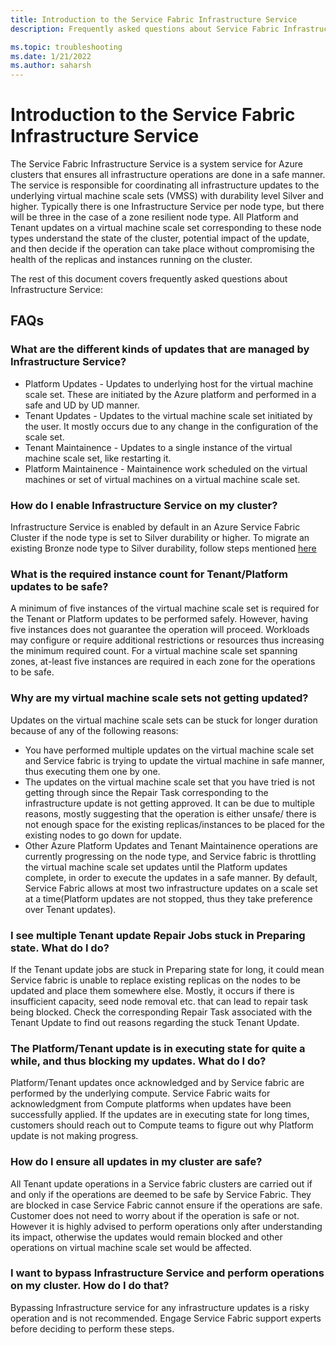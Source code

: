 ```yaml
---
title: Introduction to the Service Fabric Infrastructure Service
description: Frequently asked questions about Service Fabric Infrastructure Service

ms.topic: troubleshooting
ms.date: 1/21/2022
ms.author: saharsh
---
```


# Introduction to the Service Fabric Infrastructure Service

The Service Fabric Infrastructure Service is a system service for Azure clusters that ensures all infrastructure operations are done in a safe manner. The service is responsible for coordinating all infrastructure updates to the underlying virtual machine scale sets (VMSS) with durability level Silver and higher. Typically there is one Infrastructure Service per node type, but there will be three in the case of a zone resilient node type. All Platform and Tenant updates on a virtual machine scale set corresponding to these node types understand the state of the cluster, potential impact of the update, and then decide if the operation can take place without compromising the health of the replicas and instances running on the cluster.

The rest of this document covers frequently asked questions about Infrastructure Service: 

## FAQs 

### What are the different kinds of updates that are managed by Infrastructure Service?
 * Platform Updates - Updates to underlying host for the virtual machine scale set. These are initiated by the Azure platform and performed in a safe and UD by UD manner. 
 * Tenant Updates - Updates to the virtual machine scale set initiated by the user. It mostly occurs due to any change in the configuration of the scale set. 
 * Tenant Maintainence - Updates to a single instance of the virtual machine scale set, like restarting it. 
 * Platform Maintainence - Maintainence work scheduled on the virtual machines or set of virtual machines on a virtual machine scale set.

### How do I enable Infrastructure Service on my cluster? 
Infrastructure Service is enabled by default in an Azure Service Fabric Cluster if the node type is set to Silver durability or higher. To migrate an existing Bronze node type to Silver durability, follow steps mentioned [here](service-fabric-cluster-capacity.md#changing-durability-levels)

### What is the required instance count for Tenant/Platform updates to be safe? 
A minimum of five instances of the virtual machine scale set is required for the Tenant or Platform updates to be performed safely. However, having five instances does not guarantee the operation will proceed. Workloads may configure or require additional restrictions or resources thus increasing the minimum required count. For a virtual machine scale set spanning zones, at-least five instances are required in each zone for the operations to be safe.

### Why are my virtual machine scale sets not getting updated? 
Updates on the virtual machine scale sets can be stuck for longer duration because of any of the following reasons:
  * You have performed multiple updates on the virtual machine scale set and Service fabric is trying to update the virtual machine in safe manner, thus executing them one by one. 
  * The updates on the virtual machine scale set that you have tried is not getting through since the Repair Task corresponding to the infrastructure update is not getting approved. It can be due to multiple reasons, mostly suggesting that the operation is either unsafe/ there is not enough space for the existing replicas/instances to be placed for the existing nodes to go down for update. 
  * Other Azure Platform Updates and Tenant Maintainence operations are currently progressing on the node type, and Service fabric is throttling the virtual machine scale set updates until the Platform updates complete, in order to execute the updates in a safe manner. By default, Service Fabric allows at most two infrastructure updates on a scale set at a time(Platform updates are not stopped, thus they take preference over Tenant updates).

### I see multiple Tenant update Repair Jobs stuck in Preparing state. What do I do? 
If the Tenant update jobs are stuck in Preparing state for long, it could mean Service fabric is unable to replace existing replicas on the nodes to be updated and place them somewhere else. Mostly, it occurs if there is insufficient capacity, seed node removal etc. that can lead to repair task being blocked. Check the corresponding Repair Task associated with the Tenant Update to find out reasons regarding the stuck Tenant Update.

### The Platform/Tenant update is in executing state for quite a while, and thus blocking my updates. What do I do? 
Platform/Tenant updates once acknowledged and by Service fabric are performed by the underlying compute. Service Fabric waits for acknowledgment from Compute platforms when updates have been successfully applied. If the updates are in executing state for long times, customers should reach out to Compute teams to figure out why Platform update is not making progress.

### How do I ensure all updates in my cluster are safe? 
All Tenant update operations in a Service fabric clusters are carried out if and only if the operations are deemed to be safe by Service Fabric. They are blocked in case Service Fabric cannot ensure if the operations are safe. Customer does not need to worry about if the operation is safe or not. However it is highly advised to perform operations only after understanding its impact, otherwise the updates would remain blocked and other operations on virtual machine scale set would be affected.

### I want to bypass Infrastructure Service and perform operations on my cluster. How do I do that?
Bypassing Infrastructure service for any infrastructure updates is a risky operation and is not recommended. Engage Service Fabric support experts before deciding to perform these steps.
